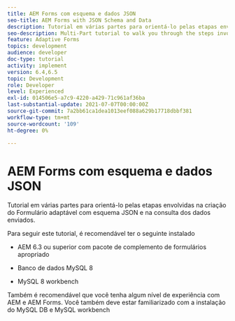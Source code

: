```yaml
---
title: AEM Forms com esquema e dados JSON
seo-title: AEM Forms with JSON Schema and Data
description: Tutorial em várias partes para orientá-lo pelas etapas envolvidas na criação do Formulário adaptável com esquema JSON e na consulta dos dados enviados.
seo-description: Multi-Part tutorial to walk you through the steps involved in creating Adaptive Form with JSON schema and querying the submitted data.
feature: Adaptive Forms
topics: development
audience: developer
doc-type: tutorial
activity: implement
version: 6.4,6.5
topic: Development
role: Developer
level: Experienced
exl-id: 014506e5-a7c9-4220-a429-71c961af36ba
last-substantial-update: 2021-07-07T00:00:00Z
source-git-commit: 7a2bb61ca1dea1013eef088a629b17718dbbf381
workflow-type: tm+mt
source-wordcount: '109'
ht-degree: 0%

---
```


# AEM Forms com esquema e dados JSON

Tutorial em várias partes para orientá-lo pelas etapas envolvidas na criação do Formulário adaptável com esquema JSON e na consulta dos dados enviados.

Para seguir este tutorial, é recomendável ter o seguinte instalado

* AEM 6.3 ou superior com pacote de complemento de formulários apropriado

* Banco de dados MySQL 8

* MySQL 8 workbench

Também é recomendável que você tenha algum nível de experiência com AEM e AEM Forms. Você também deve estar familiarizado com a instalação do MySQL DB e MySQL workbench

